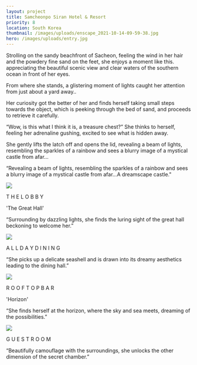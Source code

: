 ```yaml
---
layout: project
title: Samcheonpo Siran Hotel & Resort
priority: 8
location: South Korea
thumbnail: /images/uploads/enscape_2021-10-14-09-59-38.jpg
hero: /images/uploads/entry.jpg
---
```

Strolling on the sandy beachfront of Sacheon, feeling the wind in her hair and the powdery fine sand on the feet, she enjoys a moment like this. appreciating the beautiful scenic view and clear waters of the southern ocean in front of her eyes.

From where she stands, a glistering moment of lights caught her attention from just about a yard away..

Her curiosity got the better of her and finds herself taking small steps towards the object, which is peeking through the bed of sand, and proceeds to retrieve it carefully.

“Wow, is this what I think it is, a treasure chest?” She thinks to herself, feeling her adrenaline gushing, excited to see what is hidden away.

She gently lifts the latch off and opens the lid, revealing a beam of lights, resembling the sparkles of a rainbow and sees a blurry image of a mystical castle from afar...

“Revealing a beam of lights, resembling the sparkles of a rainbow and sees a blurry image of a mystical castle from afar...A dreamscape castle."

![](/images/uploads/enscape_2021-10-14-09-59-38.jpg)

T H E  L O B B Y

'The Great Hall'

“Surrounding by dazzling lights, she finds the luring sight of the great hall beckoning to welcome her.” 

![](/images/uploads/add.jpg)

A L L   D A Y  D I N I N G

“She picks up a delicate seashell and is drawn into its dreamy aesthetics leading to the dining hall.”



![](/images/uploads/rooftop.jpg)

R O O F T O P  B A R

'Horizon'

“She finds herself at the horizon, where the sky and sea meets, dreaming of the possibilities.”  

![](/images/uploads/2021.10.20_king-guestroom.jpg)

G U E S T  R O O M 

“Beautifully camouflage with the surroundings, she unlocks the other dimension of the secret chamber.”